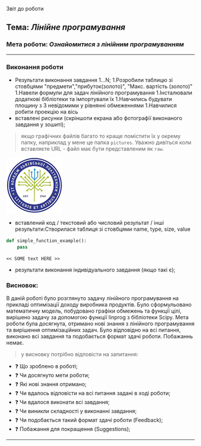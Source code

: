  Звіт до роботи
## Тема: _Лінійне програмування_
### Мета роботи: _Ознайомитися з лінійним програмуванням_
---
### Виконання роботи
- Результати виконання завдання 1...N;
    1.Розробили таблицю зі стовбцями "предмети","прибуток(золото)", "Макс. вартість (золото)"
    1.Навели формули для задач лінійного програмування
    1.Інсталювали додаткові бібліотеки та імпортували їх
    1.Навчились будувати площину з 3 невідомими у рівнянні обмеженнями
    1.Навчилися робити проекцію на вісь
- вставлені рисунки (скріншоти екрана або фотографії виконаного завдання у зошиті);
> якщо графічних файлів багато то краще помістити їх у окрему папку, наприклад у мене це папка `pictures`. Уважно дивіться коли вставляєте URL - файл має бути представленим як `raw`. 

![alt text](https://github.com/BobasB/it_college/raw/main/reports/pictures/logo-lit.jpg "ІТ Коледж")

- вставлений код / текстовий або числовий результат / інші результати:Створилася таблиця зі стовбцями name, type, size, value
```python
def simple_function_example():
    pass
```
```text
<< SOME text HERE >>
```

- результати виконання індивідуального завдання (якщо такі є);

### Висновок: 
В даній роботі було розглянуто задачу лінійного програмування на прикладі оптимізації доходу виробника продуктів. Було сформульовано математичну модель, побудовано графіки обмежень та функції цілі, вирішено задачу за допомогою функції linprog з бібліотеки Scipy. Мета роботи була досягнута, отримано нові знання з лінійного програмування та вирішення оптимізаційних задач. Було відповідно на всі питання, виконано всі завдання та подобається формат здачі роботи. Побажаннь немає.
> у висновку потрібно відповісти на запитання:
- :question: Що зроблено в роботі;
- :question: Чи досягнуто мети роботи;
- :question: Які нові знання отримано;
- :question: Чи вдалось відповісти на всі питання задані в ході роботи;
- :question: Чи вдалося виконати всі завдання;
- :question: Чи виникли складності у виконанні завдання;
- :question: Чи подобається такий формат здачі роботи (Feedback);
- :question: Побажання для покращення (Suggestions);
---
